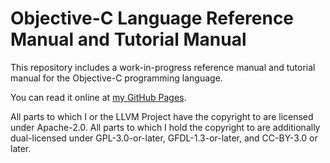 # Objective-C Language Reference Manual and Tutorial Manual

This repository includes a work-in-progress reference manual and tutorial manual for the Objective-C programming language.

You can read it online at [my GitHub Pages](https://ethanc8.github.io/NewDocumentation-ObjectiveC/).

All parts to which I or the LLVM Project have the copyright to are licensed under Apache-2.0. All parts to which I hold the copyright to are additionally dual-licensed under GPL-3.0-or-later, GFDL-1.3-or-later, and CC-BY-3.0 or later.